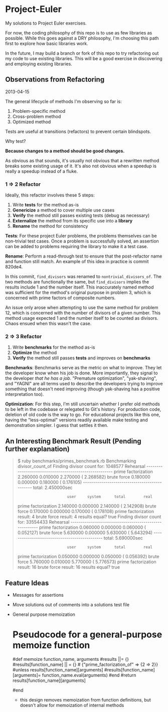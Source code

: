 Project-Euler
=============

My solutions to Project Euler exercises.

For now, the coding philosophy of this repo is to use as few libraries as
possible.  While this goes against a DRY philosophy, I'm choosing this path
first to explore how basic libraries work.

In the future, I may build a branch or fork of this repo to try refactoring out
my code to use existing libraries.  This will be a good exercise in discovering
and employing existing libraries.


## Observations from Refactoring
2013-04-15

The general lifecycle of methods I'm observing so far is:

1.  Problem-specific method
2.  Cross-problem method
3.  Optimized method

Tests are useful at transitions (refactors) to prevent certain blindspots.

Why test?

**Because changes to a method should be good changes.**

As obvious as that sounds, it's usually not obvious that a rewritten method
breaks some existing usage of it.  It's also not obvious when a speedup is
really a speedup instead of a fluke.

### 1 => 2 Refactor
Ideally, this refactor involves these 5 steps:

1. Write **tests** for the method as-is
2. **Genericize** a method to cover multiple use cases
3. **Verify** the method still passes existing tests (debug as necessary)
4. **Externalize** the method from its specific use into a **library**
5. **Rename** the method for consistency

**Tests**: For these project Euler problems, the problems themselves can be
non-trivial test cases.  Once a problem is successfully solved, an assertion
can be added to problems requiring the library to make it a test case.

**Rename**: Perform a read-through test to ensure that the post-refactor name
and function still match.  An example of this idea in practice is commit
820de4.

In this commit, `find_divisors` was renamed to `nontrivial_divisors_of`.  The
two methods are functionally the same, but `find_divisors` implies the results
include 1 and the number itself.  This inaccurately named method was
sufficient for the method's original purpose in problem 3, which is concerned
with prime factors of composite numbers.

An issue only arose when attempting to use the same method for problem 12,
which is concerned with the number of divisors of a given number.  This method
usage expected 1 and the number itself to be counted as divisors.  Chaos ensued
when this wasn't the case.

### 2 => 3 Refactor

1. Write **benchmarks** for the method as-is
2. **Optimize** the method
3. **Verify** the method still passes **tests** and improves on **benchmarks**

**Benchmarks**: Benchmarks serve as the metric on what to improve.  They let
the developer know when his job is done.  More importantly, they signal to the
developer *that he has a job*.  "Premature optimization", "yak-shaving", and
"YAGNI" are all terms used to describe the developers trying to improve
something that doesn't need improving (though yak-shaving has a positive
interpretation too).

**Optimization**: For this step, I'm still uncertain whether I prefer old
methods to be left in the codebase or relegated to Git's history.  For
production code, deletion of old code is the way to go.  For educational
projects like this one, having the "less-optimal" versions readily available
make testing and demonstration simpler.  I guess that settles it then.

## An Interesting Benchmark Result (Pending further explanation)

> $ ruby benchmarks/primes_benchmark.rb
> Benchmarking divisor_count_of
> Finding divisor count for:
> 1048577
> Rehearsal -------------------------------------------------------
> prime factorization   2.260000   0.010000   2.270000 (  2.268582)
> brute force           0.180000   0.000000   0.180000 (  0.176105)
> ---------------------------------------------- total: 2.450000sec
>
>                           user     system      total        real
> prime factorization   2.140000   0.000000   2.140000 (  2.142908)
> brute force           0.170000   0.000000   0.170000 (  0.178108)
> prime factorization result: 4
> brute force result: 4
> results equal?
> true
> Finding divisor count for:
> 33554433
> Rehearsal -------------------------------------------------------
> prime factorization   0.060000   0.000000   0.060000 (  0.052127)
> brute force           5.630000   0.000000   5.630000 (  5.643294)
> ---------------------------------------------- total: 5.690000sec
>
>                           user     system      total        real
> prime factorization   0.050000   0.000000   0.050000 (  0.056392)
> brute force           5.760000   0.010000   5.770000 (  5.776573)
> prime factorization result: 16
> brute force result: 16
> results equal?
> true

## Feature Ideas

- Messages for assertions
- Move solutions out of comments into a solutions test file
- General purpose memoization

    # Pseudocode for a general-purpose memoize function
    #def memoize function_name, arguments
      #results ||= {}
      #results[function_name] || = {} # {"prime_factorization_of" => {2 => 2}}
      #unless results[function_name][arguments]
        #results[function_name][arguments]= function_name.eval(arguments)
      #end
      #return results[function_name][arguments]

    #end
  - this design removes memoization from function definitions, but doesn't
  allow for memoization of internal methods
